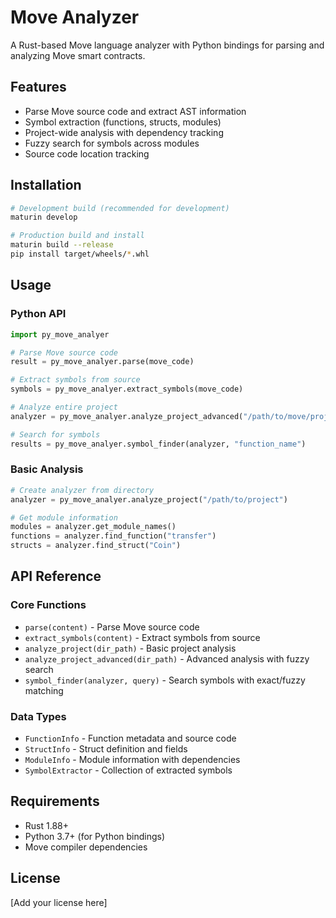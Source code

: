 # Move Analyzer

A Rust-based Move language analyzer with Python bindings for parsing and analyzing Move smart contracts.

## Features

- Parse Move source code and extract AST information
- Symbol extraction (functions, structs, modules)
- Project-wide analysis with dependency tracking
- Fuzzy search for symbols across modules
- Source code location tracking

## Installation

```bash
# Development build (recommended for development)
maturin develop

# Production build and install
maturin build --release
pip install target/wheels/*.whl
```

## Usage

### Python API

```python
import py_move_analyer

# Parse Move source code
result = py_move_analyer.parse(move_code)

# Extract symbols from source
symbols = py_move_analyer.extract_symbols(move_code)

# Analyze entire project
analyzer = py_move_analyer.analyze_project_advanced("/path/to/move/project")

# Search for symbols
results = py_move_analyer.symbol_finder(analyzer, "function_name")
```

### Basic Analysis

```python
# Create analyzer from directory
analyzer = py_move_analyer.analyze_project("/path/to/project")

# Get module information
modules = analyzer.get_module_names()
functions = analyzer.find_function("transfer")
structs = analyzer.find_struct("Coin")
```

## API Reference

### Core Functions

- `parse(content)` - Parse Move source code
- `extract_symbols(content)` - Extract symbols from source
- `analyze_project(dir_path)` - Basic project analysis
- `analyze_project_advanced(dir_path)` - Advanced analysis with fuzzy search
- `symbol_finder(analyzer, query)` - Search symbols with exact/fuzzy matching

### Data Types

- `FunctionInfo` - Function metadata and source code
- `StructInfo` - Struct definition and fields
- `ModuleInfo` - Module information with dependencies
- `SymbolExtractor` - Collection of extracted symbols

## Requirements

- Rust 1.88+
- Python 3.7+ (for Python bindings)
- Move compiler dependencies

## License

[Add your license here]